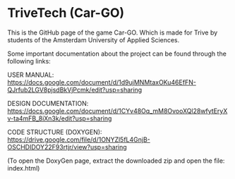 # TriveTech (Car-GO)

This is the GitHub page of the game Car-GO. Which is made for Trive by students of the Amsterdam University of Applied Sciences.

Some important documentation about the project can be found through the following links:

USER MANUAL:
https://docs.google.com/document/d/1d9ujMNMtaxOKu46EfFN-QJrfub2LGV8pjsdBkVjPcmk/edit?usp=sharing

DESIGN DOCUMENTATION:
https://docs.google.com/document/d/1CYv48Oq_mM8OvooXQl28wfytEryXv-ta4mFB_8iXn3k/edit?usp=sharing

CODE STRUCTURE (DOXYGEN):
https://drive.google.com/file/d/1ONYZl5fL4GnjB-OSCHDIDOY22F93rtjr/view?usp=sharing

(To open the DoxyGen page, extract the downloaded zip and open the file: index.html) 
